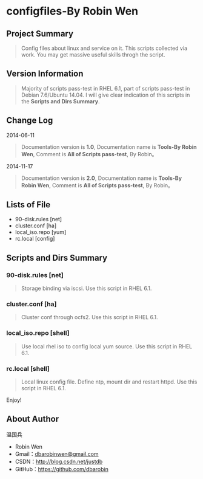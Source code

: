 # configfiles-By Robin Wen #

## Project Summary ##

> Config files about linux and service on it. This scripts collected via work. You may get massive useful skills throgh the script.

## Version Information ##
> Majority of scripts pass-test in RHEL 6.1, part of scripts pass-test in Debian 7.6/Ubuntu 14.04. I will give clear indication of this scripts in the **Scripts and Dirs Summary**.

## Change Log ##

2014-06-11
> Documentation version is **1.0**, Documentation name is **Tools-By Robin Wen**, Comment is **All of Scripts pass-test**, By Robin。

2014-11-17
> Documentation version is **2.0**, Documentation name is **Tools-By Robin Wen**, Comment is **All of Scripts pass-test**, By Robin。

## Lists of File ##

* 90-disk.rules [net]
* cluster.conf [ha]
* local_iso.repo [yum]
* rc.local [config]

## Scripts and Dirs Summary ##

### 90-disk.rules [net] ###
> Storage binding via iscsi. Use this script in RHEL 6.1.

### cluster.conf [ha] ###
> Cluster conf through ocfs2. Use this script in RHEL 6.1.

### local_iso.repo [shell] ###
> Use local rhel iso to config local yum source. Use this script in RHEL 6.1.

### rc.local  [shell] ###
> Local linux config file. Define ntp, mount dir and restart httpd. Use this script in RHEL 6.1.

Enjoy!

## About Author ##

温国兵

* Robin Wen
* Gmail：dbarobinwen@gmail.com
* CSDN：http://blog.csdn.net/justdb
* GitHub：https://github.com/dbarobin